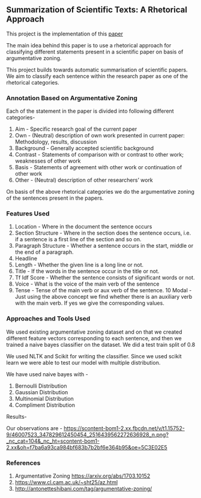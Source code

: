 ## Summarization of Scientific Texts: A Rhetorical Approach

This project is the implementation of this [paper](https://www.mitpressjournals.org/doi/pdf/10.1162/089120102762671936)

The main idea behind this paper is to use a rhetorical approach for classifying different statements present in a scientific paper on basis of argumentative zoning.

This project builds towards automatic summarisation of scientific papers. We aim to classify each sentence within the research paper as one of the rhetorical categories.

### Annotation Based on Argumentative Zoning

Each of the statement in the paper is divided into following different categories-
1. Aim - Specific research goal of the current paper
2. Own - (Neutral) description of own work presented in current paper: Methodology, results, discussion
3. Background - Generally accepted scientific background
4. Contrast - Statements of comparison with or contrast to other work; weaknesses of other work
5. Basis - Statements of agreement with other work or continuation of other work
6. Other - (Neutral) description of other researchers’ work

On basis of the above rhetorical categories we do the argumentative zoning of the sentences present in the papers. 

### Features Used

1. Location - Where in the document the sentence occurs
2. Section Structure - Where in the section does the sentence occurs, i.e. if a sentence is a first line of the section and so on.
3. Paragraph Structure - Whether a sentence occurs in the start, middle or the end of a paragraph.
4. Headline
5. Length - Whether the given line is a long line or not.
6. Title - If the words in the sentence occur in the title or not.
7. Tf Idf Score - Whether the sentence consists of significant words or not.
8. Voice - What is the voice of the main verb of the sentence
9. Tense - Tense of the main verb or aux verb of the sentence.
10 Modal - Just using the above concept we find whether there is an auxiliary verb with the main verb. If yes we give the corresponding values.


### Approaches and Tools Used
We used existing argumentative zoning dataset and on that we created different feature vectors corresponding to each sentence, and then we trained a naive bayes classifier on the dataset. We did a test train split of 0.8

We used NLTK and Scikit for writing the classifier. Since we used scikit learn we were able to test our model with multiple distribution. 

We have used naive bayes with -
1. Bernoulli Distribution
2. Gaussian Distribution
3. Multinomial Distribution
4. Compliment Distribution

Results- 

Our observations are - https://scontent-bom1-2.xx.fbcdn.net/v/t1.15752-9/46007523_347829612450454_2516439562272636928_n.png?_nc_cat=104&_nc_ht=scontent-bom1-2.xx&oh=f7ba6a93ca984bf683b7b2bf6e364b95&oe=5C3E02E5


### References

1. Argumentative Zoning https://arxiv.org/abs/1703.10152
2. https://www.cl.cam.ac.uk/~sht25/az.html
3. http://antonetteshibani.com/tag/argumentative-zoning/
